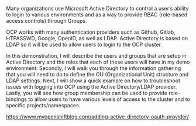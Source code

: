 Many organizations use Microsoft Active Directory to control a user’s ability to login to various environments and as a way to provide RBAC (role-based access controls) through Groups.

OCP works with many authentication providers such as Github, Gitlab, HTPASSWD, Google, OpenID, as well as LDAP. Active Directory is based on LDAP so it will be used to allow users to login to the OCP cluster.

In this demonstration, I will describe the users and groups that are setup in Active Directory and the roles that each of these users will have in my demo environment. Secondly, I will walk you through the information gathering that you will need to do to define the OU (Organizational Unit) structure and LDAP settings. Next, I will show a quick example on how to troubleshoot issues with logging into OCP using the Active Directory/LDAP provider. Lastly, you will see how group membership can be used to provide role-bindings to allow users to have various levels of access to the cluster and to specific projects/namespaces.

https://www.myopenshiftblog.com/adding-active-directory-oauth-provider/
